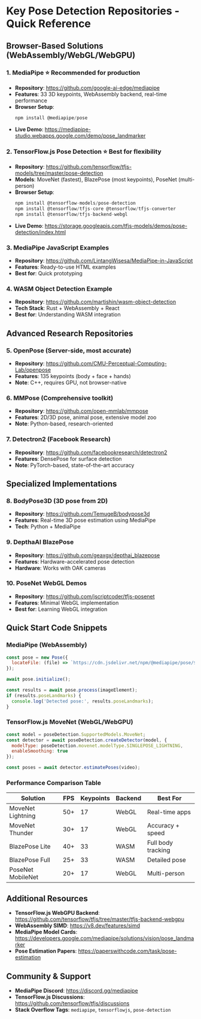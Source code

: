 # Key Pose Detection Repositories - Quick Reference

## Browser-Based Solutions (WebAssembly/WebGL/WebGPU)

### 1. **MediaPipe** ⭐ Recommended for production
- **Repository**: https://github.com/google-ai-edge/mediapipe
- **Features**: 33 3D keypoints, WebAssembly backend, real-time performance
- **Browser Setup**: 
  ```javascript
  npm install @mediapipe/pose
  ```
- **Live Demo**: https://mediapipe-studio.webapps.google.com/demo/pose_landmarker

### 2. **TensorFlow.js Pose Detection** ⭐ Best for flexibility
- **Repository**: https://github.com/tensorflow/tfjs-models/tree/master/pose-detection
- **Models**: MoveNet (fastest), BlazePose (most keypoints), PoseNet (multi-person)
- **Browser Setup**:
  ```javascript
  npm install @tensorflow-models/pose-detection
  npm install @tensorflow/tfjs-core @tensorflow/tfjs-converter
  npm install @tensorflow/tfjs-backend-webgl
  ```
- **Live Demo**: https://storage.googleapis.com/tfjs-models/demos/pose-detection/index.html

### 3. **MediaPipe JavaScript Examples**
- **Repository**: https://github.com/LintangWisesa/MediaPipe-in-JavaScript
- **Features**: Ready-to-use HTML examples
- **Best for**: Quick prototyping

### 4. **WASM Object Detection Example**
- **Repository**: https://github.com/martishin/wasm-object-detection
- **Tech Stack**: Rust + WebAssembly + React
- **Best for**: Understanding WASM integration

## Advanced Research Repositories

### 5. **OpenPose** (Server-side, most accurate)
- **Repository**: https://github.com/CMU-Perceptual-Computing-Lab/openpose
- **Features**: 135 keypoints (body + face + hands)
- **Note**: C++, requires GPU, not browser-native

### 6. **MMPose** (Comprehensive toolkit)
- **Repository**: https://github.com/open-mmlab/mmpose
- **Features**: 2D/3D pose, animal pose, extensive model zoo
- **Note**: Python-based, research-oriented

### 7. **Detectron2** (Facebook Research)
- **Repository**: https://github.com/facebookresearch/detectron2
- **Features**: DensePose for surface detection
- **Note**: PyTorch-based, state-of-the-art accuracy

## Specialized Implementations

### 8. **BodyPose3D** (3D pose from 2D)
- **Repository**: https://github.com/TemugeB/bodypose3d
- **Features**: Real-time 3D pose estimation using MediaPipe
- **Tech**: Python + MediaPipe

### 9. **DepthaAI BlazePose**
- **Repository**: https://github.com/geaxgx/depthai_blazepose
- **Features**: Hardware-accelerated pose detection
- **Hardware**: Works with OAK cameras

### 10. **PoseNet WebGL Demos**
- **Repository**: https://github.com/jscriptcoder/tfjs-posenet
- **Features**: Minimal WebGL implementation
- **Best for**: Learning WebGL integration

## Quick Start Code Snippets

### MediaPipe (WebAssembly)
```javascript
const pose = new Pose({
  locateFile: (file) => `https://cdn.jsdelivr.net/npm/@mediapipe/pose/${file}`
});

await pose.initialize();

const results = await pose.process(imageElement);
if (results.poseLandmarks) {
  console.log('Detected pose:', results.poseLandmarks);
}
```

### TensorFlow.js MoveNet (WebGL/WebGPU)
```javascript
const model = poseDetection.SupportedModels.MoveNet;
const detector = await poseDetection.createDetector(model, {
  modelType: poseDetection.movenet.modelType.SINGLEPOSE_LIGHTNING,
  enableSmoothing: true
});

const poses = await detector.estimatePoses(video);
```

### Performance Comparison Table

| Solution | FPS | Keypoints | Backend | Best For |
|----------|-----|-----------|---------|----------|
| MoveNet Lightning | 50+ | 17 | WebGL | Real-time apps |
| MoveNet Thunder | 30+ | 17 | WebGL | Accuracy + speed |
| BlazePose Lite | 40+ | 33 | WASM | Full body tracking |
| BlazePose Full | 25+ | 33 | WASM | Detailed pose |
| PoseNet MobileNet | 20+ | 17 | WebGL | Multi-person |

## Additional Resources

- **TensorFlow.js WebGPU Backend**: https://github.com/tensorflow/tfjs/tree/master/tfjs-backend-webgpu
- **WebAssembly SIMD**: https://v8.dev/features/simd
- **MediaPipe Model Cards**: https://developers.google.com/mediapipe/solutions/vision/pose_landmarker
- **Pose Estimation Papers**: https://paperswithcode.com/task/pose-estimation

## Community & Support

- **MediaPipe Discord**: https://discord.gg/mediapipe
- **TensorFlow.js Discussions**: https://github.com/tensorflow/tfjs/discussions
- **Stack Overflow Tags**: `mediapipe`, `tensorflowjs`, `pose-detection`
